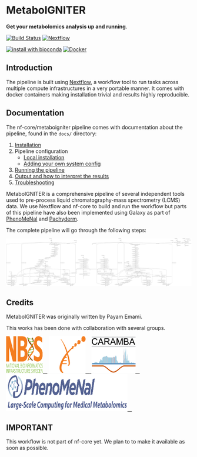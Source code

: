 # MetaboIGNITER


**Get your metabolomics analysis up and running**.

[![Build Status](https://travis-ci.com/MetaboIGNITER/metaboigniter.svg?branch=master)](https://travis-ci.com/MetaboIGNITER/metaboigniter)
[![Nextflow](https://img.shields.io/badge/nextflow-%E2%89%A50.32.0-brightgreen.svg)](https://www.nextflow.io/)

[![install with bioconda](https://img.shields.io/badge/install%20with-bioconda-brightgreen.svg)](http://bioconda.github.io/)
[![Docker](https://img.shields.io/docker/cloud/automated/metaboigniter/metaboigniter)](https://hub.docker.com/r/metaboigniter/metaboigniter)



## Introduction
The pipeline is built using [Nextflow](https://www.nextflow.io), a workflow tool to run tasks across multiple compute infrastructures in a very portable manner. It comes with docker containers making installation trivial and results highly reproducible.


## Documentation
The nf-core/metaboigniter pipeline comes with documentation about the pipeline, found in the `docs/` directory:

1. [Installation](https://nf-co.re/usage/installation)
2. Pipeline configuration
    * [Local installation](https://nf-co.re/usage/local_installation)
    * [Adding your own system config](https://nf-co.re/usage/adding_own_config)
3. [Running the pipeline](docs/usage.md)
4. [Output and how to interpret the results](docs/output.md)
5. [Troubleshooting](https://nf-co.re/usage/troubleshooting)

<!-- TODO nf-core: Add a brief overview of what the pipeline does and how it works -->
MetaboIGNITER is a comprehensive pipeline of several independent tools used to pre-process liquid chromatography-mass spectrometry (LCMS) data.  We use Nextflow and nf-core to build and run the workflow but parts of this pipeline have also been implemented using Galaxy as part of [PhenoMeNal](https://github.com/phnmnl/) and [Pachyderm](https://github.com/pharmbio/LC-MS-Pachyderm).

The complete pipeline will go through the following steps:

<img src="assets/flowchart.png">

## Credits
MetaboIGNITER was originally written by Payam Emami.

This works has been done with collaboration with several groups.

<a href="https://www.nbis.se/">
<img src="assets/NBIS.svg" width="100" height="100">&nbsp;&nbsp;&nbsp;</a>
<a href="https://elixir-europe.org/"><img src="assets/elixir.png" width="100" height="100">&nbsp;&nbsp;&nbsp;</a><a href="http://www.caramba.clinic/">
<img src="assets/caramba.png" width="120" height="100">&nbsp;&nbsp;&nbsp;</a><a href="https://phenomenal-h2020.eu/home/">
<img src="assets/PhenoMeNal_logo.png" width="330" height="100">&nbsp;&nbsp;&nbsp;</a>


## IMPORTANT
This workflow is not part of nf-core yet. We plan to to make it available as soon as possible.
